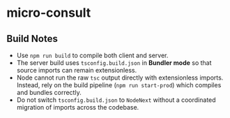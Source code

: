 # micro-consult

## Build Notes

- Use `npm run build` to compile both client and server.
- The server build uses `tsconfig.build.json` in **Bundler mode** so that source imports can remain extensionless.
- Node cannot run the raw `tsc` output directly with extensionless imports. Instead, rely on the build pipeline (`npm run start-prod`) which compiles and bundles correctly.
- Do not switch `tsconfig.build.json` to `NodeNext` without a coordinated migration of imports across the codebase.

